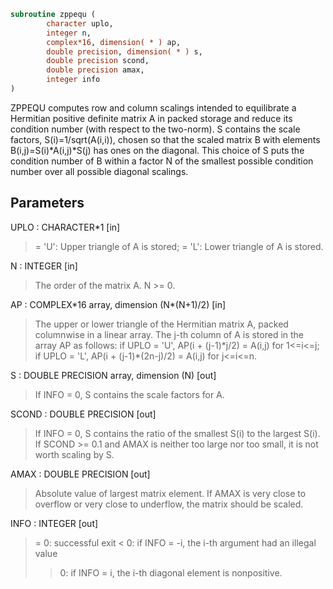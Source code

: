 ```fortran
subroutine zppequ (
        character uplo,
        integer n,
        complex*16, dimension( * ) ap,
        double precision, dimension( * ) s,
        double precision scond,
        double precision amax,
        integer info
)
```

ZPPEQU computes row and column scalings intended to equilibrate a
Hermitian positive definite matrix A in packed storage and reduce
its condition number (with respect to the two-norm).  S contains the
scale factors, S(i)=1/sqrt(A(i,i)), chosen so that the scaled matrix
B with elements B(i,j)=S(i)\*A(i,j)\*S(j) has ones on the diagonal.
This choice of S puts the condition number of B within a factor N of
the smallest possible condition number over all possible diagonal
scalings.

## Parameters
UPLO : CHARACTER\*1 [in]
> = 'U':  Upper triangle of A is stored;
> = 'L':  Lower triangle of A is stored.

N : INTEGER [in]
> The order of the matrix A.  N >= 0.

AP : COMPLEX\*16 array, dimension (N\*(N+1)/2) [in]
> The upper or lower triangle of the Hermitian matrix A, packed
> columnwise in a linear array.  The j-th column of A is stored
> in the array AP as follows:
> if UPLO = 'U', AP(i + (j-1)\*j/2) = A(i,j) for 1<=i<=j;
> if UPLO = 'L', AP(i + (j-1)\*(2n-j)/2) = A(i,j) for j<=i<=n.

S : DOUBLE PRECISION array, dimension (N) [out]
> If INFO = 0, S contains the scale factors for A.

SCOND : DOUBLE PRECISION [out]
> If INFO = 0, S contains the ratio of the smallest S(i) to
> the largest S(i).  If SCOND >= 0.1 and AMAX is neither too
> large nor too small, it is not worth scaling by S.

AMAX : DOUBLE PRECISION [out]
> Absolute value of largest matrix element.  If AMAX is very
> close to overflow or very close to underflow, the matrix
> should be scaled.

INFO : INTEGER [out]
> = 0:  successful exit
> < 0:  if INFO = -i, the i-th argument had an illegal value
> > 0:  if INFO = i, the i-th diagonal element is nonpositive.

